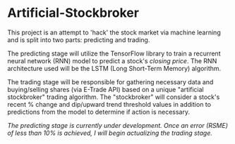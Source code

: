 # Artificial-Stockbroker

This project is an attempt to 'hack' the stock market via machine learning and is split into two parts: predicting and trading.

The predicting stage will utilize the TensorFlow library to train a recurrent neural network (RNN) model to predict a stock's *closing price*. The RNN architecture used will be the LSTM (Long Short-Term Memory) algorithm.

The trading stage will be responsible for gathering necessary data and buying/selling shares (via E-Trade API) based on a unique "artificial stockbroker" trading algorithm. The "stockbroker" will consider a stock's recent % change and dip/upward trend threshold values in addition to predictions from the model to determine if action is necessary.

*The predicting stage is currently under development. Once an error (RSME) of less than 10% is achieved, I will begin actualizing the trading stage.*    
